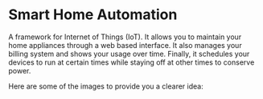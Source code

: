 # Smart Home Automation

A framework for Internet of Things (IoT). It allows you to maintain your home appliances through a web based interface. It also manages your billing system and shows your usage over time. Finally, it schedules your devices to run at certain times while staying off at other times to conserve power.

Here are some of the images to provide you a clearer idea:
